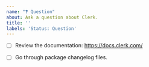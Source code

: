 ```yaml
---
name: "❓ Question"
about: Ask a question about Clerk.
title: ''
labels: 'Status: Question'
---
```


<!-- You can find us on Discord https://discord.com/invite/b5rXHjAg7A -->

<!-- Requirements: please go through this checklist before opening a new issue -->

- [ ] Review the documentation: https://docs.clerk.com/
- [ ] Go through package changelog files. 

